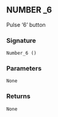 ## NUMBER \_6

Pulse ‘6’ button


### Signature

`Number_6 ()`


### Parameters

`None`


### Returns

`None`